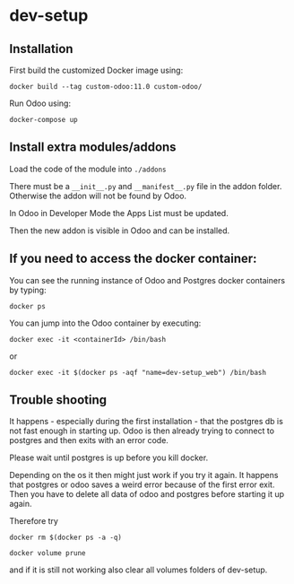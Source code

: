 # dev-setup

## Installation

First build the customized Docker image using:

    docker build --tag custom-odoo:11.0 custom-odoo/

Run Odoo using:

    docker-compose up

## Install extra modules/addons

Load the code of the module into `./addons`

There must be a `__init__.py` and `__manifest__.py` file in the addon folder. Otherwise the addon will not be found by Odoo.

In Odoo in Developer Mode the Apps List must be updated. 

Then the new addon is visible in Odoo and can be installed.

## If you need to access the docker container:

You can see the running instance of Odoo and Postgres docker containers by typing:

    docker ps

You can jump into the Odoo container by executing:

    docker exec -it <containerId> /bin/bash

or

    docker exec -it $(docker ps -aqf "name=dev-setup_web") /bin/bash


## Trouble shooting ##
It happens - especially during the first installation - that the postgres db is not fast enough in starting up. Odoo is then already trying to connect to postgres and then exits with an error code.

Please wait until postgres is up before you kill docker.

Depending on the os it then might just work if you try it again.
It happens that postgres or odoo saves a weird error because of the first error exit. Then you have to delete all data of odoo and postgres before starting it up again.

Therefore try

    docker rm $(docker ps -a -q)	

    docker volume prune

and if it is still not working also clear all volumes folders of dev-setup.
